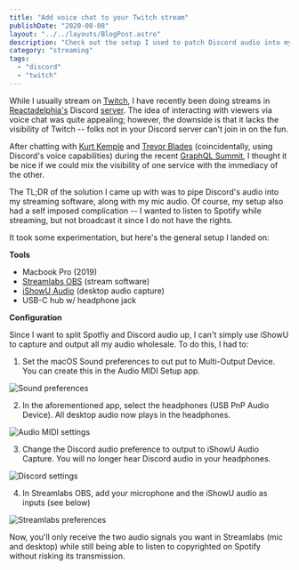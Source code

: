 ```yaml
---
title: "Add voice chat to your Twitch stream"
publishDate: "2020-08-08"
layout: "../../layouts/BlogPost.astro"
description: "Check out the setup I used to patch Discord audio into my Twitch livestream."
category: "streaming"
tags:
  - "discord"
  - "twitch"
---
```


While I usually stream on [Twitch](https://twitch.tv/ryan_c_harris), I have recently been doing streams in [Reactadelphia's](https://www.meetup.com/Reactadelphia/) Discord [server](https://discord.gg/rTnVTp4). The idea of interacting with viewers via voice chat was quite appealing; however, the downside is that it lacks the visibility of Twitch -- folks not in your Discord server can't join in on the fun.

After chatting with [Kurt Kemple](https://theworst.dev) and [Trevor Blades](https://trevorblades.com) (coincidentally, using Discord's voice capabilities) during the recent [GraphQL Summit](https://summit.graphql.com/), I thought it be nice if we could mix the visibility of one service with the immediacy of the other.

The TL;DR of the solution I came up with was to pipe Discord's audio into my streaming software, along with my mic audio. Of course, my setup also had a self imposed complication -- I wanted to listen to Spotify while streaming, but not broadcast it since I do not have the rights.

It took some experimentation, but here's the general setup I landed on:

**Tools**

- Macbook Pro (2019)
- [Streamlabs OBS](https://streamlabs.com/) (stream software)
- [iShowU Audio](https://support.shinywhitebox.com/hc/en-us/articles/204161459-Installing-iShowU-Audio-Capture-Mojave-and-earlier-) (desktop audio capture)
- USB-C hub w/ headphone jack

**Configuration**

Since I want to split Spotfiy and Discord audio up, I can't simply use iShowU to capture and output all my audio wholesale. To do this, I had to:

1. Set the macOS Sound preferences to out put to Multi-Output Device. You can create this in the Audio MIDI Setup app.

![Sound preferences](/assets/twitch-with-discord-audio/01-sound-prefs.png)

2. In the aforementioned app, select the headphones (USB PnP Audio Device). All desktop audio now plays in the headphones.

![Audio MIDI settings](/assets/twitch-with-discord-audio/02-audio-midi.png)

3. Change the Discord audio preference to output to iShowU Audio Capture. You will no longer hear Discord audio in your headphones.

![Discord settings](/assets/twitch-with-discord-audio/03-discord-settings.png)

4. In Streamlabs OBS, add your microphone and the iShowU audio as inputs (see below)

![Streamlabs preferences](/assets/twitch-with-discord-audio/04-streamlabs-prefs.png)

Now, you'll only receive the two audio signals you want in Streamlabs (mic and desktop) while still being able to listen to copyrighted on Spotify without risking its transmission.
